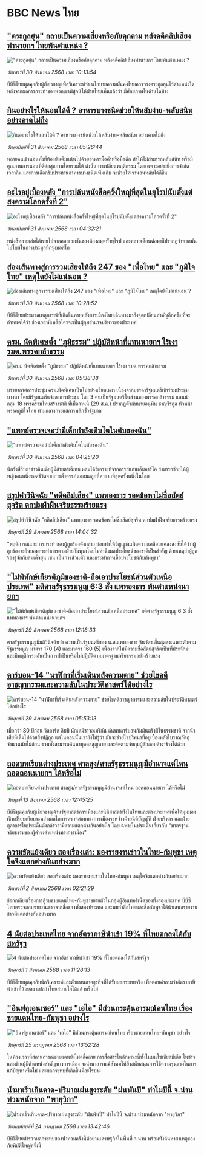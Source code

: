 # BBC News ไทย## ["ตระกูลฮุน" กลายเป็นความเสี่ยงหรือภัยคุกคาม หลังคดีคลิปเสียงทำนายกฯ ไทยพ้นตำแหน่ง ?](https://www.bbc.com/thai/articles/c987zg3k9p6o?at_medium=RSS&at_campaign=rss?at_campaign=githubrss)!["ตระกูลฮุน" กลายเป็นความเสี่ยงหรือภัยคุกคาม หลังคดีคลิปเสียงทำนายกฯ ไทยพ้นตำแหน่ง ?](https://ichef.bbci.co.uk/ace/ws/240/cpsprodpb/2a6e/live/55078440-8571-11f0-beb9-6f9f3c411be6.jpg)_วันเสาร์ที่ 30 สิงหาคม 2568 เวลา 10:13:54_บีบีซีไทยพูดคุยกับผู้เชี่ยวชาญเพื่อวิเคราะห์ว่า นโยบายความมั่นคงไทยควรวางตระกูลฮุนไว้ตำแหน่งใด หลังจากผลการกระทำของพวกเขาพิสูจน์ให้ฝ่ายไทยเห็นแล้วว่า มีศักยภาพในด้านใดบ้าง## [กินอย่างไรให้นอนได้ดี ? อาหารบางชนิดช่วยให้หลับง่าย-หลับสนิท อย่างคาดไม่ถึง](https://www.bbc.com/thai/articles/cx2xwnr3830o?at_medium=RSS&at_campaign=rss?at_campaign=githubrss)![กินอย่างไรให้นอนได้ดี ? อาหารบางชนิดช่วยให้หลับง่าย-หลับสนิท อย่างคาดไม่ถึง](https://ichef.bbci.co.uk/ace/ws/240/cpsprodpb/00f8/live/561cf100-8623-11f0-84c8-99de564f0440.jpg)_วันอาทิตย์ที่ 31 สิงหาคม 2568 เวลา 05:26:44_หลายคนเข้านอนทั้งที่ท้องยังเต็มแน่นไปด้วยอาหารมื้อค่ำหรือมื้อดึก ทำให้ไม่สามารถหลับสนิท หรือมีคุณภาพการนอนที่ดีต่อสุขภาพโดยรวมได้ ดังนั้นการเปลี่ยนพฤติกรรม โดยเฉพาะอย่างยิ่งการจำกัดเวลากิน และการเลือกรับประทานอาหารบางชนิดเพิ่มเติม จะช่วยให้เรานอนหลับได้ดีขึ้น## [อะไรอยู่เบื้องหลัง "การปล้นหนังสือครั้งใหญ่ที่สุดในยุโรปนับตั้งแต่สงครามโลกครั้งที่ 2" ](https://www.bbc.com/thai/articles/cp94egy2dg4o?at_medium=RSS&at_campaign=rss?at_campaign=githubrss)![อะไรอยู่เบื้องหลัง "การปล้นหนังสือครั้งใหญ่ที่สุดในยุโรปนับตั้งแต่สงครามโลกครั้งที่ 2" ](https://ichef.bbci.co.uk/ace/ws/240/cpsprodpb/f1e6/live/5374b6f0-6e12-11f0-8dbd-f3d32ebd3327.jpg)_วันอาทิตย์ที่ 31 สิงหาคม 2568 เวลา 04:32:21_หนังสืหลายเล่มได้หายไปจากคอลเลกชันของห้องสมุดทั่วยุโรป และหลายเดือนต่อมาก็ปรากฏว่าพวกมันไปโผล่ในการประมูลที่กรุงมอสโก## [ส่องเส้นทางสู่การรวมเสียงให้ถึง 247 ของ "เพื่อไทย" และ "ภูมิใจไทย" เหตุใดยังไม่แน่นอน ?](https://www.bbc.com/thai/articles/cgkrv2kyzr7o?at_medium=RSS&at_campaign=rss?at_campaign=githubrss)![ส่องเส้นทางสู่การรวมเสียงให้ถึง 247 ของ "เพื่อไทย" และ "ภูมิใจไทย" เหตุใดยังไม่แน่นอน ?](https://ichef.bbci.co.uk/ace/ws/240/cpsprodpb/8471/live/d4ee22d0-858b-11f0-ab22-d347aa25866a.jpg)_วันเสาร์ที่ 30 สิงหาคม 2568 เวลา 10:28:52_บีบีซีไทยประมวลเหตุการณ์ที่เกิดขึ้นภายหลังการเมืองไทยเดินทางมาถึงจุดเปลี่ยนสำคัญอีกครั้ง ที่จะกำหนดได้ว่า ช่วงเวลาที่เหลือใครจะเป็นผู้กุมอำนาจบริหารของประเทศ## [ครม. นัดพิเศษตั้ง "ภูมิธรรม" ปฏิบัติหน้าที่แทนนายกฯ ไร้เงา รมต.พรรคกล้าธรรม](https://www.bbc.com/thai/articles/cvg0drqgl60o?at_medium=RSS&at_campaign=rss?at_campaign=githubrss)![ครม. นัดพิเศษตั้ง "ภูมิธรรม" ปฏิบัติหน้าที่แทนนายกฯ ไร้เงา รมต.พรรคกล้าธรรม](https://ichef.bbci.co.uk/ace/ws/240/cpsprodpb/ae58/live/99d7cae0-8566-11f0-baf4-1d16530c231d.jpg)_วันเสาร์ที่ 30 สิงหาคม 2568 เวลา 05:38:38_บรรยากาศการประชุม ครม.นัดพิเศษเป็นไปอย่างเงียบเหงา เนื่องจากบรรดารัฐมนตรีเข้าร่วมประชุมบางตา โดยมีรัฐมนตรีแจ้งลาการประชุม โดย 3 คนเป็นรัฐมนตรีในส่วนของพรรคกล้าธรรม แกนนำกลุ่ม 18 พรรครวมไทยสร้างชาติ ที่เมื่อวานนี้ (29 ส.ค.) ปรากฏตัวกับนายอนุทิน ชาญวีรกูล หัวหน้าพรรคภูมิใจไทย ท่ามกลางกระแสการพลิกขั้วรัฐบาล## ["แพทย์ตรวจเจอว่ามีเด็กกำลังเติบโตในตับของฉัน"](https://www.bbc.com/thai/articles/cd7y98ye29yo?at_medium=RSS&at_campaign=rss?at_campaign=githubrss)!["แพทย์ตรวจเจอว่ามีเด็กกำลังเติบโตในตับของฉัน"](https://ichef.bbci.co.uk/ace/ws/240/cpsprodpb/74e9/live/4b596d00-7f6d-11f0-ab3e-bd52082cd0ae.jpg)_วันเสาร์ที่ 30 สิงหาคม 2568 เวลา 04:25:20_นักรังสีวิทยาชาวอินเดียผู้มีสายตาเฉียบแหลมได้วิเคราะห์จากการสแกนเอ็มอาร์ไอ สามารถช่วยให้ผู้หญิงคนหนึ่งรอดชีวิตจากการตั้งครรภ์นอกมดลูกที่หายากที่สุดครั้งหนึ่งในโลก## [สรุปคำวินิจฉัย "คดีคลิปเสียง" แพทองธาร รอดข้อหาไม่ซื่อสัตย์สุจริต ตกปมฝ่าฝืนจริยธรรมร้ายแรง](https://www.bbc.com/thai/articles/cqxgnj0w7eno?at_medium=RSS&at_campaign=rss?at_campaign=githubrss)![สรุปคำวินิจฉัย "คดีคลิปเสียง" แพทองธาร รอดข้อหาไม่ซื่อสัตย์สุจริต ตกปมฝ่าฝืนจริยธรรมร้ายแรง](https://ichef.bbci.co.uk/ace/ws/240/cpsprodpb/ade2/live/d1f469e0-84d2-11f0-84c8-99de564f0440.jpg)_วันศุกร์ที่ 29 สิงหาคม 2568 เวลา 14:04:32_“พฤติการณ์และการกระทำของผู้ถูกร้องดังกล่าว ย่อมทำให้วิญญูชนเกิดความเคลือบแคลงสงสัยได้ว่า ผู้ถูกร้องจะยินยอมกระทำการตามฝ่ายกัมพูชาโดยไม่คำนึงผลประโยชน์ของชาติเป็นสำคัญ ด้วยเหตุว่าผู้ถูกร้องรู้จักกับสมเด็จฮุน เซน เป็นการส่วนตัว และกระทำการเอื้อประโยชน์กับกัมพูชา”## ["ไม่พิทักษ์เกียรติภูมิของชาติ-ถือเอาประโยชน์ส่วนตัวเหนือประเทศ" มติศาลรัฐธรรมนูญ 6:3 สั่ง แพทองธาร พ้นตำแหน่งนายกฯ](https://www.bbc.com/thai/articles/c1mpvz02l0do?at_medium=RSS&at_campaign=rss?at_campaign=githubrss)!["ไม่พิทักษ์เกียรติภูมิของชาติ-ถือเอาประโยชน์ส่วนตัวเหนือประเทศ" มติศาลรัฐธรรมนูญ 6:3 สั่ง แพทองธาร พ้นตำแหน่งนายกฯ](https://ichef.bbci.co.uk/ace/ws/240/cpsprodpb/8a2f/live/55e7b080-84c0-11f0-84c8-99de564f0440.jpg)_วันศุกร์ที่ 29 สิงหาคม 2568 เวลา 12:18:33_ศาลรัฐธรรมนูญมีมติวินิจฉัยว่า ความเป็นรัฐมนตรีของ น.ส.แพทองธาร ชินวัตร สิ้นสุดลงเฉพาะตัวตามรัฐธรรมนูญ มาตรา 170 (4) และมาตรา 160 (5) เนื่องจากไม่มีความซื่อสัตย์สุจริตเป็นที่ประจักษ์ และมีพฤติกรรมอันเป็นการฝ่าฝืนหรือไม่ปฏิบัติตามมาตรฐานจริยธรรมอย่างร้ายแรง## [คาร์บอน-14 "นาฬิกาที่เริ่มเดินหลังความตาย" ช่วยไขคดีอาชญากรรมและความลับในประวัติศาสตร์ได้อย่างไร](https://www.bbc.com/thai/articles/cvgn04ll8xjo?at_medium=RSS&at_campaign=rss?at_campaign=githubrss)![คาร์บอน-14 "นาฬิกาที่เริ่มเดินหลังความตาย" ช่วยไขคดีอาชญากรรมและความลับในประวัติศาสตร์ได้อย่างไร](https://ichef.bbci.co.uk/ace/ws/240/cpsprodpb/898d/live/6769bdf0-7e97-11f0-83cc-c5da98c419b8.png)_วันศุกร์ที่ 29 สิงหาคม 2568 เวลา 05:53:13_เมื่อกว่า 80 ปีก่อน วิลลาร์ด ลิบบี นักเคมีชาวอเมริกัน ค้นพบคาร์บอนกัมมันตรังสีในธรรมชาติ จากน้ำเสียที่เต็มไปด้วยสิ่งปฏิกูล แต่ในตอนนั้นเขายังไม่รู้ว่า มันจะช่วยไขปริศนาที่อยู่เบื้องหลังโบราณวัตถุจำนวนนับไม่ถ้วน รวมทั้งสามารถค้นหาบุคคลสูญหาย และติดตามจับกุมผู้ลักลอบค้างาช้างได้ด้วย## [ถอดบทเรียนต่างประเทศ ศาลสูง/ศาลรัฐธรรมนูญมีอำนาจแค่ไหน ถอดถอนนายกฯ ได้หรือไม่](https://www.bbc.com/thai/articles/c2d02kj6rkdo?at_medium=RSS&at_campaign=rss?at_campaign=githubrss)![ถอดบทเรียนต่างประเทศ ศาลสูง/ศาลรัฐธรรมนูญมีอำนาจแค่ไหน ถอดถอนนายกฯ ได้หรือไม่](https://ichef.bbci.co.uk/ace/ws/240/cpsprodpb/eb0e/live/3394c3e0-6154-11f0-9ac1-7909829e72c5.png)_วันพุธที่ 13 สิงหาคม 2568 เวลา 12:45:25_บีบีซีพูดคุยกับผู้เชี่ยวชาญด้านรัฐศาสตร์การเมืองและนิติศาสตร์ทั้งในไทยและต่างประเทศเพื่อให้มุมมองเชิงเปรียบเทียบระหว่างกลไกการตรวจสอบทางการเมืองระหว่างฝ่ายนิติบัญญัติ ฝ่ายบริหาร และฝ่ายตุลาการในประเด็นดังกล่าวว่ามีความแตกต่างกันอย่างไร โดยเฉพาะในประเด็นเกี่ยวกับ "มาตรฐานจริยธรรมของผู้ดำรงดำแหน่งทางการเมือง"## [ความขัดแย้งเดียว สองเรื่องเล่า: มองรายงานข่าวในไทย-กัมพูชา เหตุใดจึงแตกต่างกันอย่างมาก](https://www.bbc.com/thai/articles/ckgj9nj8q2yo?at_medium=RSS&at_campaign=rss?at_campaign=githubrss)![ความขัดแย้งเดียว สองเรื่องเล่า: มองรายงานข่าวในไทย-กัมพูชา เหตุใดจึงแตกต่างกันอย่างมาก](https://ichef.bbci.co.uk/ace/ws/240/cpsprodpb/c720/live/35ac2d10-6f48-11f0-af20-030418be2ca5.jpg)_วันเสาร์ที่ 2 สิงหาคม 2568 เวลา 02:21:29_ข้อถกเถียงเรื่องการสู้รบชายแดนไทย-กัมพูชาขยายตัวในกลุ่มผู้อินเทอร์เน็ตของทั้งสองประเทศ บีบีซีไทยตรวจสอบรายงานข่าวจากสื่อของทั้งสองประเทศ และพบว่าสื่อไทยและสื่อกัมพูชาได้นำเสนอรายงานข่าวที่แตกต่างกันอย่างมาก## [4 นัยต่อประเทศไทย จากอัตราภาษีนำเข้า 19% ที่ไทยตกลงได้กับสหรัฐฯ](https://www.bbc.com/thai/articles/c93982k10k5o?at_medium=RSS&at_campaign=rss?at_campaign=githubrss)![4 นัยต่อประเทศไทย จากอัตราภาษีนำเข้า 19% ที่ไทยตกลงได้กับสหรัฐฯ](https://ichef.bbci.co.uk/ace/ws/240/cpsprodpb/c593/live/72a04090-6ebb-11f0-af20-030418be2ca5.jpg)_วันศุกร์ที่ 1 สิงหาคม 2568 เวลา 11:28:13_บีบีซีไทยพูดคุยกับนักวิเคราะห์และตัวแทนภาคธุรกิจที่ได้รับผลกระทบจริง เพื่อตอบคำถามว่าอัตราภาษีนำเข้าที่น้อยลง แปลว่าไทยสบายใจได้แล้วหรือไม่## ["อินฟลูเอนเซอร์" และ "เอไอ" มีส่วนกระตุ้นอารมณ์คนไทย เรื่องชายแดนไทย-กัมพูชา อย่างไร](https://www.bbc.com/thai/articles/cj0m0d7gm88o?at_medium=RSS&at_campaign=rss?at_campaign=githubrss)!["อินฟลูเอนเซอร์" และ "เอไอ" มีส่วนกระตุ้นอารมณ์คนไทย เรื่องชายแดนไทย-กัมพูชา อย่างไร](https://ichef.bbci.co.uk/ace/ws/240/cpsprodpb/f22e/live/76f14110-695e-11f0-89ea-4d6f9851f623.jpg)_วันศุกร์ที่ 25 กรกฎาคม 2568 เวลา 13:52:28_ในห้วงเวลาที่สถานการณ์ชายแดนยังไม่คลี่คลาย การสื่อสารในลักษณะนี้ทั้งในบนโซเชียลมีเดีย ในข่าว และผ่านผู้มีตำแหน่งสำคัญทางการเมือง จะนำพาอารมณ์สังคมให้ยิ่งสนับสนุนการใช้ความรุนแรงในการแก้ปัญหาหรือไม่ และผลกระทบที่เกิดขึ้นมีอะไรบ้าง## [น้ำมาเร็วเกินคาด-ปริมาณฝนสูงระดับ "ฝนพันปี" ทำไมปีนี้ จ.น่าน ท่วมหนักจาก "พายุวิภา"](https://www.bbc.com/thai/articles/c3ene8x44yno?at_medium=RSS&at_campaign=rss?at_campaign=githubrss)![น้ำมาเร็วเกินคาด-ปริมาณฝนสูงระดับ "ฝนพันปี" ทำไมปีนี้ จ.น่าน ท่วมหนักจาก "พายุวิภา"](https://ichef.bbci.co.uk/ace/ws/240/cpsprodpb/6acf/live/6eba5ce0-68b2-11f0-af20-030418be2ca5.jpg)_วันพฤหัสบดีที่ 24 กรกฎาคม 2568 เวลา 13:42:46_บีบีซีไทยสำรวจผลกระทบของน้ำท่วมครั้งนี้ต่อย่านเศรษฐกิจในพื้นที่ จ.น่าน พร้อมทั้งค้นหาสาเหตุของภัยพิบัติใหญ่ครั้งนี้